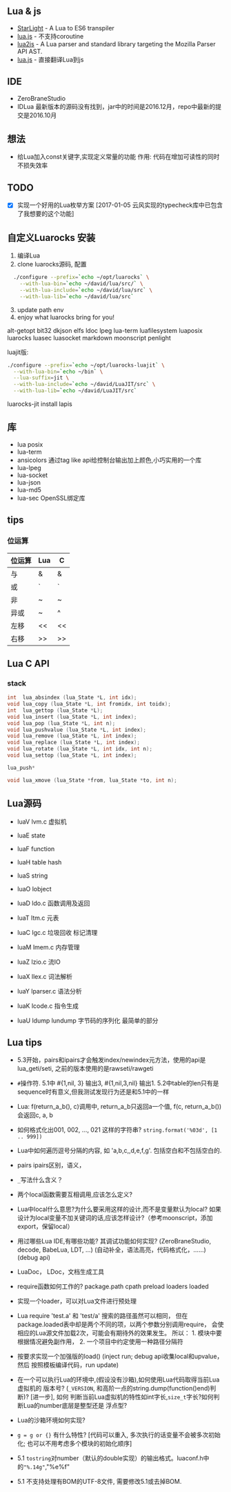 
## Lua & js

- [StarLight](https://github.com/paulcuth/starlight) - A Lua to ES6 transpiler
- [lua.js](https://github.com/tdzl2003/lua.js) - 不支持coroutine
- [lua2js](https://github.com/basicer/lua2js) - A Lua parser and standard library targeting the Mozilla Parser API AST.
- [lua.js](https://github.com/mherkender/lua.js) - 直接翻译Lua到js


## IDE

* ZeroBraneStudio
* IDLua
  最新版本的源码没有找到，jar中的时间是2016.12月，repo中最新的提交是2016.10月

## 想法

* 给Lua加入const关键字,实现定义常量的功能
  作用: 代码在增加可读性的同时不损失效率

## TODO

* [x] 实现一个好用的Lua枚举方案
  [2017-01-05 云风实现的typecheck库中已包含了我想要的这个功能]

## 自定义Luarocks 安装

1. 编译Lua
2. clone luarocks源码, 配置

```sh
  ./configure --prefix=`echo ~/opt/luarocks` \
    --with-lua-bin=`echo ~/david/lua/src/` \
    --with-lua-include=`echo ~/david/lua/src` \
    --with-lua-lib=`echo ~/david/lua/src`
```
3. update path env
4. enjoy what luarocks bring for you!

alt-getopt bit32 dkjson elfs ldoc lpeg lua-term luafilesystem luaposix
luarocks luasec luasocket markdown moonscript penlight

luajit版:

```sh
./configure --prefix=`echo ~/opt/luarocks-luajit` \
  --with-lua-bin=`echo ~/bin` \
  --lua-suffix=jit \
  --with-lua-include=`echo ~/david/LuaJIT/src` \
  --with-lua-lib=`echo ~/david/LuaJIT/src`
```

luarocks-jit install lapis


## 库

* lua posix
* lua-term
* ansicolors 通过tag like api给控制台输出加上颜色,小巧实用的一个库
* lua-lpeg
* lua-socket
* lua-json
* lua-md5
* lua-sec OpenSSL绑定库

## tips

### 位运算

位运算 |  Lua |    C
-------|------|-----
与     |  &   |    &
或     |  `|` |    `|`
非     |  ~   |    ~
异或   |  ~   |    ^
左移   |  <<  |    <<
右移   |  >>  |    >>


## Lua C API

### stack

``` c
int  lua_absindex (lua_State *L, int idx);
void lua_copy (lua_State *L, int fromidx, int toidx);
int  lua_gettop (lua_State *L);
void lua_insert (lua_State *L, int index);
void lua_pop (lua_State *L, int n);
void lua_pushvalue (lua_State *L, int index);
void lua_remove (lua_State *L, int index);
void lua_replace (lua_State *L, int index);
void lua_rotate (lua_State *L, int idx, int n);
void lua_settop (lua_State *L, int index);

lua_push*

void lua_xmove (lua_State *from, lua_State *to, int n);

```


## Lua源码

* luaV lvm.c 虚拟机

* luaE state

* luaF function
* luaH table hash
* luaS string

* luaO lobject

* luaD ldo.c 函数调用及返回

* luaT ltm.c 元表

* luaC lgc.c 垃圾回收 标记清理

* luaM lmem.c 内存管理
* luaZ lzio.c 流IO

* luaX llex.c 词法解析
* luaY lparser.c 语法分析
* luaK lcode.c 指令生成

* luaU ldump lundump 字节码的序列化 最简单的部分

## Lua tips

* 5.3开始，pairs和ipairs才会触发index/newindex元方法，使用的api是lua_geti/seti,
之前的版本使用的是rawseti/rawgeti
* `#`操作符. 5.1中 #{1,nil, 3} 输出3, #{1,nil,3,nil} 输出1.
  5.2中table的len只有是sequence时有意义,但我测试发现行为还是和5.1中的一样
* Lua: f(return_a_b(), c)调用中, return_a_b只返回a一个值, f(c, return_a_b())会返回c, a, b
* 如何格式化出001, 002, ..., 021 这样的字符串? `string.format('%03d', [1 .. 999])`
* Lua中如何遍历逗号分隔的内容, 如 'a,b,c,,d,e,f,g'. 包括空白和不包括空白的.
* pairs ipairs区别，语义，
* `_`写法什么含义？
* 两个local函数需要互相调用,应该怎么定义?
* Lua中local什么意思?为什么要采用这样的设计,而不是变量默认为local?
  如果设计为local变量不加关键词的话,应该怎样设计?（参考moonscript，添加export，保留local）
* 用过哪些Lua IDE,有哪些功能? 其调试功能如何实现?
  (ZeroBraneStudio, decode, BabeLua, LDT, ...)
  (自动补全，语法高亮，代码格式化，……)(debug api)
* LuaDoc， LDoc，文档生成工具
* require函数如何工作的? package.path cpath preload loaders loaded
* 实现一个loader，可以对Lua文件进行预处理
* Lua require 'test.a' 和 'test/a' 搜索的路径虽然可以相同，
  但在package.loaded表中却是两个不同的项，以两个参数分别调用require，
  会使相应的Lua源文件加载2次，可能会有期待外的效果发生。
  所以： 1. 模块中要根据情况避免副作用， 2. 一个项目中约定使用一种路径分隔符

* 按要求实现一个加强版的load() (inject run; debug api收集local和upvalue，然后
按照模板编译代码，run update)

* 在一个可以执行Lua的环境中,(假设没有沙箱),如何使用Lua代码取得当前Lua虚拟机的
版本号? (`_VERSION`, 和高阶一点的string.dump(function()end)判断)? [进一步], 如何
判断当前Lua虚拟机的特性如int字长,`size_t`字长?如何判断Lua的number底层是整型还是
浮点型?
* Lua的沙箱环境如何实现?
* `g = g or {}` 有什么特性? [代码可以重入, 多次执行的话变量不会被多次初始化;
  也可以不用考虑多个模块的初始化顺序]
* 5.1 `tostring`对number（默认的double实现）的输出格式。luaconf.h中的`"%.14g"`,"%e%f"
* 5.1 不支持处理有BOM的UTF-8文件, 需要修改5.1或去掉BOM.
